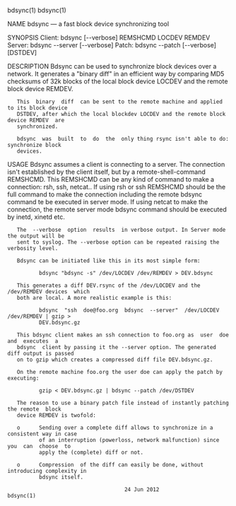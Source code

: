 bdsync(1)                                                                          bdsync(1)



NAME
       bdsync — a fast block device synchronizing tool

SYNOPSIS
         Client: bdsync [--verbose] REMSHCMD LOCDEV REMDEV
         Server: bdsync --server [--verbose]
         Patch:  bdsync --patch [--verbose] [DSTDEV]

DESCRIPTION
       Bdsync  can  be  used  to  synchronize  block  devices over a network. It generates a
       "binary diff" in an efficient way by comparing MD5 checksums of  32k  blocks  of  the
       local block device LOCDEV and the remote block device REMDEV.

       This  binary  diff  can be sent to the remote machine and applied to its block device
       DSTDEV, after which the local blockdev LOCDEV and the remote block device REMDEV  are
       synchronized.

       bdsync  was  built  to  do  the  only thing rsync isn't able to do: synchronize block
       devices.

USAGE
       Bdsync assumes a client is connecting to a server. The connection  isn't  established
       by  the  client itself, but by a remote-shell-command REMSHCMD.  This REMSHCMD can be
       any kind of command to make a connection: rsh, ssh, netcat..  If  using  rsh  or  ssh
       REMSHCMD  should  be  the  full  command  to make the connection including the remote
       bdsync command te be executed in server mode. If using netcat to make the connection,
       the remote server mode bdsync command should be executed by inetd, xinetd etc.

       The  --verbose  option  results  in verbose output. In Server mode the output will be
       sent to syslog. The --verbose option can be repeated raising the verbosity level.

       Bdsync can be initiated like this in its most simple form:

              bdsync "bdsync -s" /dev/LOCDEV /dev/REMDEV > DEV.bdsync

       This generates a diff DEV.rsync of the /dev/LOCDEV and the /dev/REMDEV devices  which
       both are local. A more realistic example is this:

              bdsync  "ssh  doe@foo.org  bdsync  --server"  /dev/LOCDEV /dev/REMDEV | gzip >
              DEV.bdsync.gz

       This bdsync client makes an ssh connection to foo.org as  user  doe  and  executes  a
       bdsync  client by passing it the --server option. The generated diff output is passed
       on to gzip which creates a compressed diff file DEV.bdsync.gz.

       On the remote machine foo.org the user doe can apply the patch by executing:

              gzip < DEV.bdsync.gz | bdsync --patch /dev/DSTDEV

       The reason to use a binary patch file instead of instantly patching the remote  block
       device REMDEV is twofold:

       o      Sending over a complete diff allows to synchronize in a consistent way in case
              of an interruption (powerloss, network malfunction) since you  can  choose  to
              apply the (complete) diff or not.

       o      Compression  of the diff can easily be done, without introducing complexity in
              bdsync itself.

                                         24 Jun 2012                               bdsync(1)
